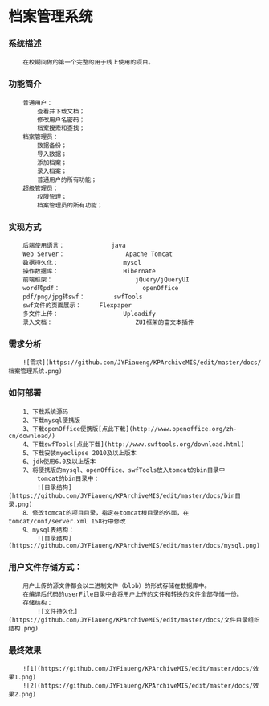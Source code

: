 档案管理系统
=============

### 系统描述
		在校期间做的第一个完整的用于线上使用的项目。

### 功能简介
		普通用户：
			查看并下载文档；
			修改用户名密码；
			档案搜索和查找；
		档案管理员：
			数据备份；
			导入数据；
			添加档案；
			录入档案；
			普通用户的所有功能；
		超级管理员：
			权限管理；
			档案管理员的所有功能；

### 实现方式
		后端使用语言：				java
		Web Server：					Apache Tomcat
		数据持久化：					mysql
		操作数据库：					Hibernate
		前端框架：						jQuery/jQueryUI
		word转pdf：						openOffice
		pdf/png/jpg转swf：		swfTools
		swf文件的页面展示：		Flexpaper
		多文件上传：					Uploadify
		录入文档：						ZUI框架的富文本插件

### 需求分析
		![需求](https://github.com/JYFiaueng/KPArchiveMIS/edit/master/docs/档案管理系统.png)

### 如何部署
		1、下载系统源码
		2、下载mysql便携版
		3、下载openOffice便携版[点此下载](http://www.openoffice.org/zh-cn/download/)
		4、下载swfTools[点此下载](http://www.swftools.org/download.html)
		5、下载安装myeclipse 2010及以上版本
		6、jdk使用6.0及以上版本
		7、将便携版的mysql、openOffice、swfTools放入tomcat的bin目录中
			tomcat的bin目录中：
			![目录结构](https://github.com/JYFiaueng/KPArchiveMIS/edit/master/docs/bin目录.png)
		8、修改tomcat的项目目录，指定在tomcat根目录的外面，在tomcat/conf/server.xml 158行中修改
		9、mysql表结构：
			![目录结构](https://github.com/JYFiaueng/KPArchiveMIS/edit/master/docs/mysql.png)

### 用户文件存储方式：
		用户上传的源文件都会以二进制文件（blob）的形式存储在数据库中。
		在编译后代码的userFile目录中会将用户上传的文件和转换的文件全部存储一份。
		存储结构：
			![文件持久化](https://github.com/JYFiaueng/KPArchiveMIS/edit/master/docs/文件目录组织结构.png)

### 最终效果
		![1](https://github.com/JYFiaueng/KPArchiveMIS/edit/master/docs/效果1.png)
		![2](https://github.com/JYFiaueng/KPArchiveMIS/edit/master/docs/效果2.png)